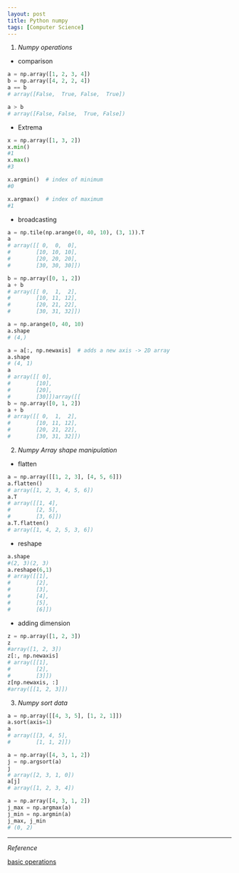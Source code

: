 ```yaml
---
layout: post
title: Python numpy
tags: [Computer Science]
---
```


1. *Numpy operations*

- comparison

```python
a = np.array([1, 2, 3, 4])
b = np.array([4, 2, 2, 4])
a == b
# array([False,  True, False,  True])

a > b
# array([False, False,  True, False])
```

- Extrema

```python
x = np.array([1, 3, 2])
x.min()
#1
x.max()
#3

x.argmin()  # index of minimum
#0

x.argmax()  # index of maximum
#1
```

- broadcasting

```python
a = np.tile(np.arange(0, 40, 10), (3, 1)).T
a
# array([[ 0,  0,  0],
#        [10, 10, 10],
#        [20, 20, 20],
#        [30, 30, 30]])

b = np.array([0, 1, 2])
a + b
# array([[ 0,  1,  2],
#        [10, 11, 12],
#        [20, 21, 22],
#        [30, 31, 32]])
```

```python
a = np.arange(0, 40, 10)
a.shape
# (4,)

a = a[:, np.newaxis]  # adds a new axis -> 2D array
a.shape
# (4, 1)
a
# array([[ 0],
#        [10],
#        [20],
#        [30]])array([[
b = np.array([0, 1, 2])
a + b
# array([[ 0,  1,  2],
#        [10, 11, 12],
#        [20, 21, 22],
#        [30, 31, 32]])
```

2. *Numpy Array shape manipulation*

- flatten

```python
a = np.array([[1, 2, 3], [4, 5, 6]])
a.flatten()
# array([1, 2, 3, 4, 5, 6])
a.T
# array([[1, 4],
#        [2, 5],
#        [3, 6]])
a.T.flatten()
# array([1, 4, 2, 5, 3, 6])
```

- reshape

```python
a.shape
#(2, 3)(2, 3)
a.reshape(6,1)
# array([[1],
#        [2],
#        [3],
#        [4],
#        [5],
#        [6]])
```

- adding dimension

```python
z = np.array([1, 2, 3])
z
#array([1, 2, 3])
z[:, np.newaxis]
# array([[1],
#        [2],
#        [3]])
z[np.newaxis, :]
#array([[1, 2, 3]])
```

3. *Numpy sort data*

```python
a = np.array([[4, 3, 5], [1, 2, 1]])
a.sort(axis=1)
a
# array([[3, 4, 5],
#        [1, 1, 2]])

```

```python
a = np.array([4, 3, 1, 2])
j = np.argsort(a)
j
# array([2, 3, 1, 0])
a[j]
# array([1, 2, 3, 4])
```

```python
a = np.array([4, 3, 1, 2])
j_max = np.argmax(a)
j_min = np.argmin(a)
j_max, j_min
# (0, 2)
```


***
*Reference*

[basic operations](http://www.scipy-lectures.org/intro/numpy/operations.html)
